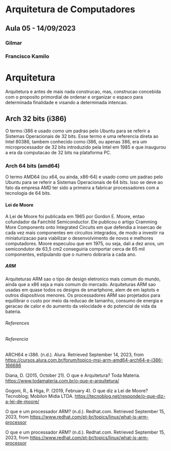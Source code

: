 # Arquitetura de Computadores
## Aula 05 - 14/09/2023
### Gilmar
### Francisco Kamilo

# Arquitetura 

Arquitetura e antes de mais nada construcao, mas, construcao concebida com o proposito primordial de ordenar e organizar o espaco para determinada finalidade e visando a determinada intencao.

## Arch 32 bits (i386)

O termo i386 e usado como um padrao pelo Ubuntu para se referir a Sistemas Operacionais de 32 bits. Esse termo e uma referencia direta ao Intel 80386, tambem conhecido como i386, ou apenas 386, era um microprocessador de 32 bits introduzido pela Intel em 1985 e que inaugurou a era da computacao de 32 bits na plataforma PC.

### Arch 64 bits (amd64)

O termo AMD64 (ou x64, ou ainda, x86-64) e usado como um padrao pelo Ubuntu para se referir a Sistemas Operacionais de 64 bits. Isso se deve ao fato da empresa AMD ter sido a primeira a fabricar processadores com a tecnologia de 64 bits.

#### Lei de Moore

A Lei de Moore foi publicada em 1965 por Gordon E. Moore, entao cofundador da Fairchild Semiconductor. Ele publicou o artigo Cramming More Components onto Integrated Circuits em que defendia a insercao de cada vez mais componentes em circuitos integrados, de modo a investir na miniaturizacao para viabilizar o desenvolvimento de novos e melhores computadores.
Moore especulou que em 1975, ou seja, dali a dez anos, um semicondutor de 63,5 cm2 conseguiria comportar cerca de 65 mil componentes, estipulando que o numero dobraria a cada ano.

##### ARM

Arquiteturas ARM sao o tipo de design eletronico mais comum do mundo, ainda que a x86 seja a mais comum do mercado. Arquiteturas ARM sao usadas em quase todos os designs de smartphone, alem de em laptots e outros dispositivos menores.
Os processadores ARM sao projetados para equilibrar o custo por meio da reducao de tamanho, consumo de energia e geracao de calor e do aumento da velocidade e do potencial de vida da bateria.

###### References

###### Referencia


ARCH64 e i386. (n.d.). Alura. Retrieved September 14, 2023, from https://cursos.alura.com.br/forum/topico-msi-arm-amd64-arch64-e-i386-166686

Diana, D. (2015, October 21). O que e Arquitetura? Toda Materia. https://www.todamateria.com.br/o-que-e-arquitetura/

Gogoni, R., & Higa, P. (2019, February 4). O que diz a Lei de Moore? Tecnoblog; Mobilon Midia LTDA. https://tecnoblog.net/responde/o-que-diz-a-lei-de-moore/


O que e um processador ARM? (n.d.). Redhat.com. Retrieved September 15, 2023, from https://www.redhat.com/pt-br/topics/linux/what-is-arm-processor

O que e um processador ARM? (n.d.). Redhat.com. Retrieved September 15, 2023, from https://www.redhat.com/pt-br/topics/linux/what-is-arm-processor
